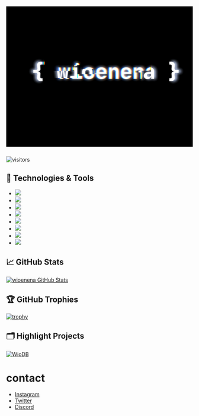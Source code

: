 <h1 align="center">
    <img src="./wioenena.gif" alt="wioenena"/>
</h1>

![visitors](https://visitor-badge.laobi.icu/badge?page_id=wioenena-q.wioenena-q)



## 🔧 Technologies & Tools
- ![](https://img.shields.io/badge/OS-Linux-black?style=flat-square&logo=linux&logoColor=black)
- ![](https://img.shields.io/badge/Editor-VHEditor-brightgreen?style=flat-square&logo=visual-studio-code&logoColor=brightgreen)
- ![](https://img.shields.io/badge/Code-JavaScript-black?style=flat-square&logo=javascript&logoColor=cyan)
- ![](https://img.shields.io/badge/Code-Python-black?style=flat-square&logo=python&logoColor=magenta)
- ![](https://img.shields.io/badge/Code-Java-black?style=flat-square&logo=java&logoColor=yellow)
- ![](https://img.shields.io/badge/Code-CS-black?style=flat-square&logo=c-sharp&logoColor=blue)
- ![](https://img.shields.io/badge/Tools-MySql-black?style=flat-square&logo=mysql&logoColor=white)
- ![](https://img.shields.io/badge/Tools-MongoDB-black?style=flat-square&logo=mongodb&logoColor=brightgreen)

## &#x1f4c8; GitHub Stats
<a href="https://github.com/wioenena-q/wioenena-q">
  <img align="center" src="https://github-readme-stats.vercel.app/api/top-langs/?username=wioenena-q&hide=c%2B%2B,c,html&title_color=d6826d&text_color=FF00FF&icon_color=6aa6f8&bg_color=0e1116" alt="wioenena GitHub Stats" />
</a>


## 🏆 GitHub Trophies
[![trophy](https://github-profile-trophy.vercel.app/?username=wioenena-q&theme=dracula&column=7)](https://github.com/ryo-ma/github-profile-trophy)



## 🗂️ Highlight Projects

<a href="https://github.com/wioenena-q/JS-WioDB">
  <img align="center" src="https://github-readme-stats.vercel.app/api/pin/?username=wioenena-q&repo=JS-WioDB&show_icons=true&line_height=27&title_color=6aa6f8&text_color=8a919a&icon_color=6aa6f8&bg_color=0e1116" alt="WioDB" />
</a>

# contact
- [Instagram](https://instagram.com/wioenena.q)
- [Twitter](https://twitter.com/wioenena)
- [Discord](https://discord.gg/BwyEkW4Qax)
